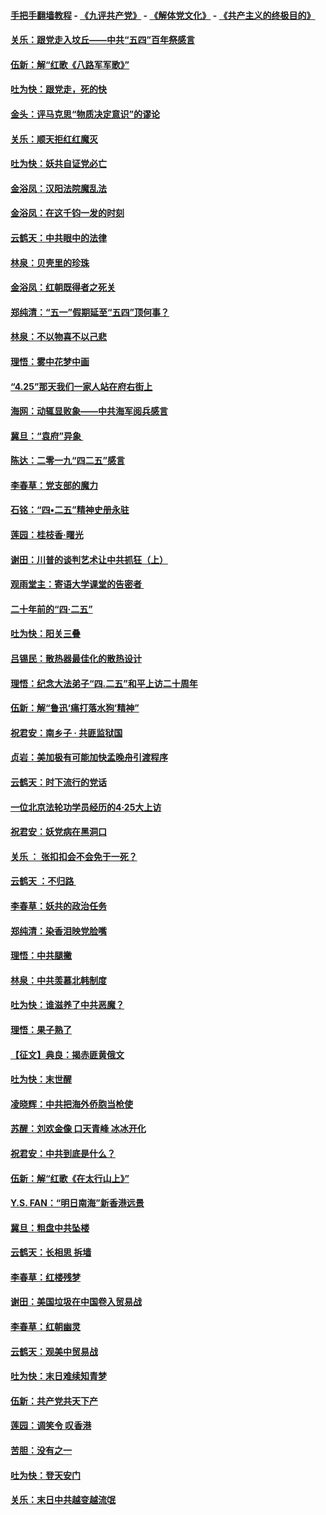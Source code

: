#### [手把手翻墙教程](https://github.com/gfw-breaker/guides/wiki) -  [《九评共产党》](https://github.com/gfw-breaker/9ping.md?t=05061837) - [《解体党文化》](https://github.com/gfw-breaker/jtdwh.md?t=05061837) - [《共产主义的终极目的》](https://github.com/gfw-breaker/gczydzjmd.md?t=05061837)

#### [关乐：跟党走入坟丘——中共“五四”百年祭感言](../pages/nsc993/n11236150.md?t=05061837) 

#### [伍新：解“红歌《八路军军歌》”](../pages/nsc993/n11227702.md?t=05061837) 

#### [吐为快：跟党走，死的快](../pages/nsc993/n11227511.md?t=05061837) 

#### [金头：评马克思“物质决定意识”的谬论](../pages/nsc993/n11227161.md?t=05061837) 

#### [关乐：顺天拒红红魔灭](../pages/nsc993/n11225393.md?t=05061837) 

#### [吐为快：妖共自证党必亡](../pages/nsc993/n11223109.md?t=05061837) 

#### [金浴凤：汉阳法院魔乱法](../pages/nsc993/n11222083.md?t=05061837) 

#### [金浴凤：在这千钧一发的时刻](../pages/nsc993/n11222047.md?t=05061837) 

#### [云鹤天：中共眼中的法律](../pages/nsc993/n11221943.md?t=05061837) 

#### [林泉：贝壳里的珍珠](../pages/nsc993/n11217073.md?t=05061837) 

#### [金浴凤：红朝既得者之死关](../pages/nsc993/n11217063.md?t=05061837) 

#### [郑纯清：“五一”假期延至“五四”顶何事？](../pages/nsc993/n11217000.md?t=05061837) 

#### [林泉：不以物喜不以己悲](../pages/nsc993/n11216987.md?t=05061837) 

#### [理悟：雾中花梦中画](../pages/nsc993/n11213846.md?t=05061837) 

#### [“4.25”那天我们一家人站在府右街上](../pages/nsc993/n11210435.md?t=05061837) 

#### [海网：动辄显败象——中共海军阅兵感言](../pages/nsc993/n11212147.md?t=05061837) 

#### [冀旦：“袁府”异象 ](../pages/nsc993/n11211996.md?t=05061837) 

#### [陈达：二零一九“四二五”感言](../pages/nsc993/n11211971.md?t=05061837) 

#### [李春草：党支部的魔力](../pages/nsc993/n11211722.md?t=05061837) 

#### [石铭：“四•二五”精神史册永驻](../pages/nsc993/n11210585.md?t=05061837) 

#### [莲园：桂枝香‧曙光](../pages/nsc993/n11210371.md?t=05061837) 

#### [谢田：川普的谈判艺术让中共抓狂（上）](../pages/nsc993/n11209038.md?t=05061837) 

#### [观雨堂主：寄语大学课堂的告密者 ](../pages/nsc993/n11209062.md?t=05061837) 

#### [二十年前的“四·二五”](../pages/nsc993/n11207639.md?t=05061837) 

#### [吐为快：阳关三叠](../pages/nsc993/n11207152.md?t=05061837) 

#### [吕锡民：散热器最佳化的散热设计](../pages/nsc993/n11206294.md?t=05061837) 

#### [理悟：纪念大法弟子“四.二五”和平上访二十周年](../pages/nsc993/n11206269.md?t=05061837) 

#### [伍新：解“鲁迅‘痛打落水狗’精神”](../pages/nsc993/n11206208.md?t=05061837) 

#### [祝君安：南乡子 · 共匪监狱国](../pages/nsc993/n11203831.md?t=05061837) 

#### [贞岩：美加极有可能加快孟晚舟引渡程序](../pages/nsc993/n11203705.md?t=05061837) 

#### [云鹤天：时下流行的党话](../pages/nsc993/n11203254.md?t=05061837) 

#### [一位北京法轮功学员经历的4·25大上访](../pages/nsc993/n11203160.md?t=05061837) 

#### [祝君安：妖党病在黑洞口](../pages/nsc993/n11201449.md?t=05061837) 

#### [关乐 ： 张扣扣会不会免于一死？](../pages/nsc993/n11201363.md?t=05061837) 

#### [云鹤天 ：不归路 ](../pages/nsc993/n11201359.md?t=05061837) 

#### [李春草：妖共的政治任务](../pages/nsc993/n11199926.md?t=05061837) 

#### [郑纯清：染香泪映党脸嘴](../pages/nsc993/n11199911.md?t=05061837) 

#### [理悟：中共腿撇](../pages/nsc993/n11199727.md?t=05061837) 

#### [林泉：中共羡慕北韩制度](../pages/nsc993/n11199776.md?t=05061837) 

#### [吐为快：谁滋养了中共恶魔？](../pages/nsc993/n11199706.md?t=05061837) 

#### [理悟：果子熟了](../pages/nsc993/n11196774.md?t=05061837) 

#### [【征文】典良：揭赤匪黄俄文](../pages/nsc993/n11195773.md?t=05061837) 

#### [吐为快：末世醒](../pages/nsc993/n11196757.md?t=05061837) 

#### [凌晓辉：中共把海外侨胞当枪使](../pages/nsc993/n11195270.md?t=05061837) 

#### [苏醒：刘欢金像 口天青峰 冰冰开化](../pages/nsc993/n11194046.md?t=05061837) 

#### [祝君安：中共到底是什么？](../pages/nsc993/n11193828.md?t=05061837) 

#### [伍新：解“红歌《在太行山上》”](../pages/nsc993/n11193680.md?t=05061837) 

#### [Y.S. FAN：“明日南海”新香港远景](../pages/nsc993/n11189809.md?t=05061837) 

#### [冀旦：粗盘中共坠楼](../pages/nsc993/n11188872.md?t=05061837) 

#### [云鹤天：长相思 拆墙](../pages/nsc993/n11187494.md?t=05061837) 

#### [李春草：红楼残梦](../pages/nsc993/n11187468.md?t=05061837) 

#### [谢田：美国垃圾在中国卷入贸易战](../pages/nsc993/n11184083.md?t=05061837) 

#### [李春草：红朝幽灵](../pages/nsc993/n11186717.md?t=05061837) 

#### [云鹤天：观美中贸易战](../pages/nsc993/n11184252.md?t=05061837) 

#### [吐为快：末日难续知青梦](../pages/nsc993/n11183957.md?t=05061837) 

#### [伍新：共产党共天下产](../pages/nsc993/n11183941.md?t=05061837) 

#### [莲园：调笑令 叹香港](../pages/nsc993/n11183930.md?t=05061837) 

#### [苦胆：没有之一](../pages/nsc993/n11183909.md?t=05061837) 

#### [吐为快：登天安门](../pages/nsc993/n11183895.md?t=05061837) 

#### [关乐：末日中共越变越流氓](../pages/nsc993/n11183026.md?t=05061837) 

